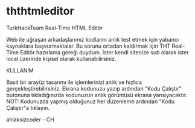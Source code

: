 # ththtmleditor
TurkHackTeam Real-Time HTML Editör

Web ile uğraşan arkadaşlarımız kodlarını anlık test etmek için yabancı kaynaklara başvurmaktalar. Bu sorunu ortadan kaldırmak için THT Real-Time Editör hazırlama gereği duydum. İster kendi sitenize sub olarak ister local üzerinde kişisel olarak kullanabilirsiniz.

KULLANIM

Basit bir arayüz tasarımı ile işlemlerinizi anlık ve hızlıca gerçekleştirebilirsiniz.
Ekrana kodunuzu yazıp ardından "Kodu Çalıştır" butonuna tıkladığınızda kodunuzun anlık görüntüsü ekrana yansıyacaktır.
​
NOT: Kodunuzda yapmış olduğunuz her düzenleme ardından "Kodu Çalıştır"a tıklayın.

ahlaksizcoder - CH
